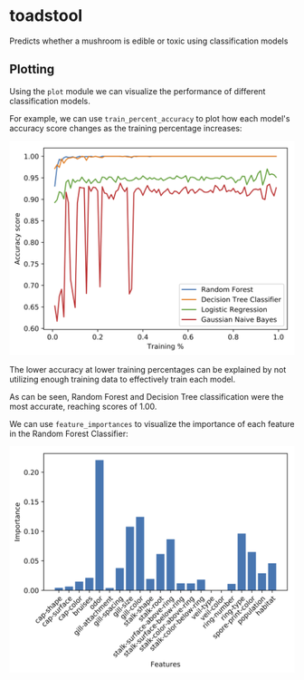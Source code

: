 # toadstool
Predicts whether a mushroom is edible or toxic using classification models

## Plotting
Using the `plot` module we can visualize the performance of different classification models.

For example, we can use `train_percent_accuracy` to plot how each model's accuracy 
score changes as the training percentage increases:

![train_percent_accuracy.png](images/train_percent.png "Training percentage vs. accuracy score")

The lower accuracy at lower training percentages can be explained by not utilizing enough training data
to effectively train each model. 

As can be seen, Random Forest and Decision Tree classification were the most accurate, reaching
scores of 1.00.

We can use `feature_importances` to visualize the importance of each feature in the Random Forest
Classifier:

![feature_importance.png](images/feature_importance.png "Features vs. Importance in Random Forest")